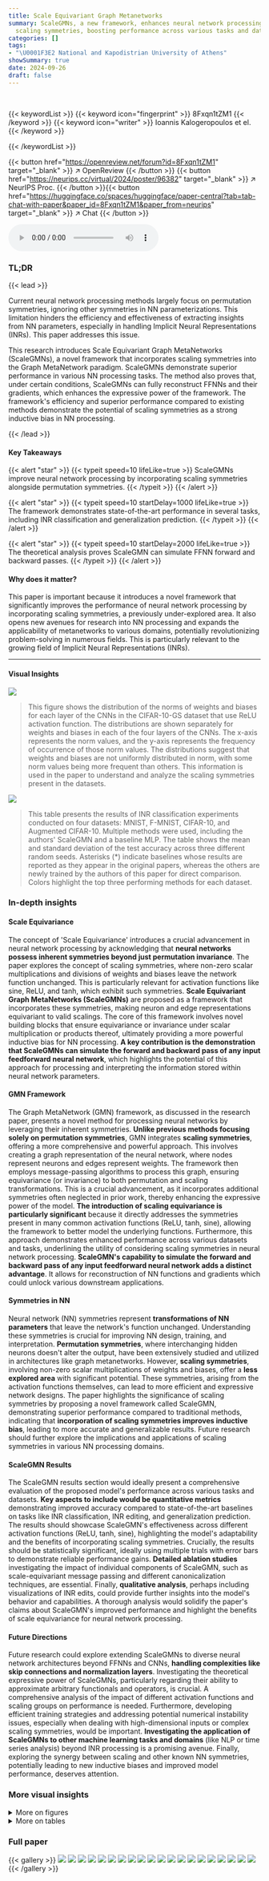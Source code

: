 ```yaml
---
title: Scale Equivariant Graph Metanetworks
summary: ScaleGMNs, a new framework, enhances neural network processing by incorporating
  scaling symmetries, boosting performance across various tasks and datasets.
categories: []
tags:
- "\U0001F3E2 National and Kapodistrian University of Athens"
showSummary: true
date: 2024-09-26
draft: false
---
```


<br>

{{< keywordList >}}
{{< keyword icon="fingerprint" >}} 8Fxqn1tZM1 {{< /keyword >}}
{{< keyword icon="writer" >}} Ioannis Kalogeropoulos et el. {{< /keyword >}}
 
{{< /keywordList >}}

{{< button href="https://openreview.net/forum?id=8Fxqn1tZM1" target="_blank" >}}
↗ OpenReview
{{< /button >}}
{{< button href="https://neurips.cc/virtual/2024/poster/96382" target="_blank" >}}
↗ NeurIPS Proc.
{{< /button >}}{{< button href="https://huggingface.co/spaces/huggingface/paper-central?tab=tab-chat-with-paper&paper_id=8Fxqn1tZM1&paper_from=neurips" target="_blank" >}}
↗ Chat
{{< /button >}}



<audio controls>
    <source src="https://ai-paper-reviewer.com/8Fxqn1tZM1/podcast.wav" type="audio/wav">
    Your browser does not support the audio element.
</audio>


### TL;DR


{{< lead >}}

Current neural network processing methods largely focus on permutation symmetries, ignoring other symmetries in NN parameterizations. This limitation hinders the efficiency and effectiveness of extracting insights from NN parameters, especially in handling Implicit Neural Representations (INRs). This paper addresses this issue. 

This research introduces Scale Equivariant Graph MetaNetworks (ScaleGMNs), a novel framework that incorporates scaling symmetries into the Graph MetaNetwork paradigm. ScaleGMNs demonstrate superior performance in various NN processing tasks. The method also proves that, under certain conditions, ScaleGMNs can fully reconstruct FFNNs and their gradients, which enhances the expressive power of the framework. The framework's efficiency and superior performance compared to existing methods demonstrate the potential of scaling symmetries as a strong inductive bias in NN processing.

{{< /lead >}}


#### Key Takeaways

{{< alert "star" >}}
{{< typeit speed=10 lifeLike=true >}} ScaleGMNs improve neural network processing by incorporating scaling symmetries alongside permutation symmetries. {{< /typeit >}}
{{< /alert >}}

{{< alert "star" >}}
{{< typeit speed=10 startDelay=1000 lifeLike=true >}} The framework demonstrates state-of-the-art performance in several tasks, including INR classification and generalization prediction. {{< /typeit >}}
{{< /alert >}}

{{< alert "star" >}}
{{< typeit speed=10 startDelay=2000 lifeLike=true >}} The theoretical analysis proves ScaleGMN can simulate FFNN forward and backward passes. {{< /typeit >}}
{{< /alert >}}

#### Why does it matter?
This paper is important because it introduces a novel framework that significantly improves the performance of neural network processing by incorporating scaling symmetries, a previously under-explored area.  It also opens new avenues for research into NN processing and expands the applicability of metanetworks to various domains, potentially revolutionizing problem-solving in numerous fields. This is particularly relevant to the growing field of Implicit Neural Representations (INRs).

------
#### Visual Insights



![](https://ai-paper-reviewer.com/8Fxqn1tZM1/figures_23_1.jpg)

> This figure shows the distribution of the norms of weights and biases for each layer of the CNNs in the CIFAR-10-GS dataset that use ReLU activation function. The distributions are shown separately for weights and biases in each of the four layers of the CNNs. The x-axis represents the norm values, and the y-axis represents the frequency of occurrence of those norm values. The distributions suggest that weights and biases are not uniformly distributed in norm, with some norm values being more frequent than others. This information is used in the paper to understand and analyze the scaling symmetries present in the datasets.





![](https://ai-paper-reviewer.com/8Fxqn1tZM1/tables_7_1.jpg)

> This table presents the results of INR classification experiments conducted on four datasets: MNIST, F-MNIST, CIFAR-10, and Augmented CIFAR-10.  Multiple methods were used, including the authors' ScaleGMN and a baseline MLP.  The table shows the mean and standard deviation of the test accuracy across three different random seeds.  Asterisks (*) indicate baselines whose results are reported as they appear in the original papers, whereas the others are newly trained by the authors of this paper for direct comparison.  Colors highlight the top three performing methods for each dataset.





### In-depth insights


#### Scale Equivariance
The concept of 'Scale Equivariance' introduces a crucial advancement in neural network processing by acknowledging that **neural networks possess inherent symmetries beyond just permutation invariance**.  The paper explores the concept of scaling symmetries, where non-zero scalar multiplications and divisions of weights and biases leave the network function unchanged. This is particularly relevant for activation functions like sine, ReLU, and tanh, which exhibit such symmetries.  **Scale Equivariant Graph MetaNetworks (ScaleGMNs)** are proposed as a framework that incorporates these symmetries, making neuron and edge representations equivariant to valid scalings.  The core of this framework involves novel building blocks that ensure equivariance or invariance under scalar multiplication or products thereof, ultimately providing a more powerful inductive bias for NN processing.  **A key contribution is the demonstration that ScaleGMNs can simulate the forward and backward pass of any input feedforward neural network**, which highlights the potential of this approach for processing and interpreting the information stored within neural network parameters.

#### GMN Framework
The Graph MetaNetwork (GMN) framework, as discussed in the research paper, presents a novel method for processing neural networks by leveraging their inherent symmetries.  **Unlike previous methods focusing solely on permutation symmetries**, GMN integrates **scaling symmetries**, offering a more comprehensive and powerful approach.  This involves creating a graph representation of the neural network, where nodes represent neurons and edges represent weights.  The framework then employs message-passing algorithms to process this graph, ensuring equivariance (or invariance) to both permutation and scaling transformations. This is a crucial advancement, as it incorporates additional symmetries often neglected in prior work, thereby enhancing the expressive power of the model.  **The introduction of scaling equivariance is particularly significant** because it directly addresses the symmetries present in many common activation functions (ReLU, tanh, sine),  allowing the framework to better model the underlying functions.  Furthermore, this approach demonstrates enhanced performance across various datasets and tasks, underlining the utility of considering scaling symmetries in neural network processing.  **ScaleGMN's capability to simulate the forward and backward pass of any input feedforward neural network adds a distinct advantage**.  It allows for reconstruction of NN functions and gradients which could unlock various downstream applications.

#### Symmetries in NN
Neural network (NN) symmetries represent **transformations of NN parameters** that leave the network's function unchanged.  Understanding these symmetries is crucial for improving NN design, training, and interpretation.  **Permutation symmetries**, where interchanging hidden neurons doesn't alter the output, have been extensively studied and utilized in architectures like graph metanetworks. However, **scaling symmetries**, involving non-zero scalar multiplications of weights and biases, offer a **less explored area** with significant potential.  These symmetries, arising from the activation functions themselves, can lead to more efficient and expressive network designs.  The paper highlights the significance of scaling symmetries by proposing a novel framework called ScaleGMN, demonstrating superior performance compared to traditional methods, indicating that **incorporation of scaling symmetries improves inductive bias**, leading to more accurate and generalizable results.  Future research should further explore the implications and applications of scaling symmetries in various NN processing domains.

#### ScaleGMN Results
The ScaleGMN results section would ideally present a comprehensive evaluation of the proposed model's performance across various tasks and datasets.  **Key aspects to include would be quantitative metrics** demonstrating improved accuracy compared to state-of-the-art baselines on tasks like INR classification, INR editing, and generalization prediction.  The results should showcase ScaleGMN's effectiveness across different activation functions (ReLU, tanh, sine), highlighting the model's adaptability and the benefits of incorporating scaling symmetries.  Crucially, the results should be statistically significant, ideally using multiple trials with error bars to demonstrate reliable performance gains.  **Detailed ablation studies** investigating the impact of individual components of ScaleGMN, such as scale-equivariant message passing and different canonicalization techniques, are essential.  Finally,  **qualitative analysis**, perhaps including visualizations of INR edits, could provide further insights into the model's behavior and capabilities.  A thorough analysis would solidify the paper's claims about ScaleGMN's improved performance and highlight the benefits of scale equivariance for neural network processing.

#### Future Directions
Future research could explore extending ScaleGMNs to diverse neural network architectures beyond FFNNs and CNNs, **handling complexities like skip connections and normalization layers**.  Investigating the theoretical expressive power of ScaleGMNs, particularly regarding their ability to approximate arbitrary functionals and operators, is crucial.  A comprehensive analysis of the impact of different activation functions and scaling groups on performance is needed.  Furthermore, developing efficient training strategies and addressing potential numerical instability issues, especially when dealing with high-dimensional inputs or complex scaling symmetries, would be important.  **Investigating the application of ScaleGMNs to other machine learning tasks and domains** (like NLP or time series analysis) beyond INR processing is a promising avenue.  Finally, exploring the synergy between scaling and other known NN symmetries, potentially leading to new inductive biases and improved model performance, deserves attention.


### More visual insights

<details>
<summary>More on figures
</summary>


![](https://ai-paper-reviewer.com/8Fxqn1tZM1/figures_24_1.jpg)

> This figure shows the distribution of the norms of weights and biases for each layer (1-4) of a convolutional neural network trained on the CIFAR-10 dataset using ReLU activation function.  The distributions are shown separately for weights and biases, providing a visual representation of how the magnitude of these parameters vary across the layers of the network. This information is relevant to understanding the scaling symmetries of neural networks and how they may affect learning and generalization.


![](https://ai-paper-reviewer.com/8Fxqn1tZM1/figures_24_2.jpg)

> This figure shows the distribution of signs (+1 or -1) for weights and biases across four layers (layer 1 to layer 4) in the CIFAR-10-GS-tanh dataset.  The histograms illustrate the proportion of positive and negative values for each layer, providing insights into the symmetry characteristics of the weights and biases in this dataset. Notably, the near-even distribution of positive and negative values in each layer suggests that the weights and biases do not have an inherent positive or negative bias, which is useful information for network training and analysis. The distributions also show the degree of symmetry, as an almost uniform distribution of weights/biases could suggest a high degree of symmetry.


![](https://ai-paper-reviewer.com/8Fxqn1tZM1/figures_25_1.jpg)

> This figure shows the distribution of the norms of weights and biases for each layer of a convolutional neural network (CNN) trained on the CIFAR-10 dataset using ReLU activation functions. The distributions are shown separately for weights and biases, and are displayed for each layer of the network. The purpose of the figure is to illustrate the distribution of the parameters to showcase the need for Scale Equivariant networks.  The distributions reveal variations across layers and whether the symmetries studied in this paper are present in the datasets used.


</details>




<details>
<summary>More on tables
</summary>


![](https://ai-paper-reviewer.com/8Fxqn1tZM1/tables_7_2.jpg)
> This table presents the Kendall-τ correlation results for generalisation prediction on subsets of the SmallCNN Zoo dataset.  The results are broken down by activation function (ReLU or Tanh) and dataset (CIFAR-10-GS or SVHN-GS).  The table compares the performance of ScaleGMN and ScaleGMN-B against various baseline methods.  Higher Kendall-τ scores indicate better performance in predicting the generalization ability of the CNNs.

![](https://ai-paper-reviewer.com/8Fxqn1tZM1/tables_8_1.jpg)
> This table presents the Mean Squared Error (MSE) results for the task of dilating MNIST INRs (Implicit Neural Representations).  It compares the performance of several methods, including a simple Multilayer Perceptron (MLP), and several state-of-the-art metanetworks such as DWS [54], NFNNP/NFNHNP [85], NG-GNN [33] and the proposed ScaleGMN and ScaleGMN-B. Lower MSE values indicate better performance in reconstructing the dilated images.

![](https://ai-paper-reviewer.com/8Fxqn1tZM1/tables_8_2.jpg)
> The table presents the results of INR classification experiments on four datasets: MNIST, F-MNIST, CIFAR-10, and Augmented CIFAR-10.  Multiple methods, including the proposed ScaleGMN and several baselines, are evaluated based on their mean and standard deviation of accuracy across three different random seeds.  The table highlights the superior performance of ScaleGMN, especially in comparison to other state-of-the-art methods.

</details>




### Full paper

{{< gallery >}}
<img src="https://ai-paper-reviewer.com/8Fxqn1tZM1/1.png" class="grid-w50 md:grid-w33 xl:grid-w25" />
<img src="https://ai-paper-reviewer.com/8Fxqn1tZM1/2.png" class="grid-w50 md:grid-w33 xl:grid-w25" />
<img src="https://ai-paper-reviewer.com/8Fxqn1tZM1/3.png" class="grid-w50 md:grid-w33 xl:grid-w25" />
<img src="https://ai-paper-reviewer.com/8Fxqn1tZM1/4.png" class="grid-w50 md:grid-w33 xl:grid-w25" />
<img src="https://ai-paper-reviewer.com/8Fxqn1tZM1/5.png" class="grid-w50 md:grid-w33 xl:grid-w25" />
<img src="https://ai-paper-reviewer.com/8Fxqn1tZM1/6.png" class="grid-w50 md:grid-w33 xl:grid-w25" />
<img src="https://ai-paper-reviewer.com/8Fxqn1tZM1/7.png" class="grid-w50 md:grid-w33 xl:grid-w25" />
<img src="https://ai-paper-reviewer.com/8Fxqn1tZM1/8.png" class="grid-w50 md:grid-w33 xl:grid-w25" />
<img src="https://ai-paper-reviewer.com/8Fxqn1tZM1/9.png" class="grid-w50 md:grid-w33 xl:grid-w25" />
<img src="https://ai-paper-reviewer.com/8Fxqn1tZM1/10.png" class="grid-w50 md:grid-w33 xl:grid-w25" />
<img src="https://ai-paper-reviewer.com/8Fxqn1tZM1/11.png" class="grid-w50 md:grid-w33 xl:grid-w25" />
<img src="https://ai-paper-reviewer.com/8Fxqn1tZM1/12.png" class="grid-w50 md:grid-w33 xl:grid-w25" />
<img src="https://ai-paper-reviewer.com/8Fxqn1tZM1/13.png" class="grid-w50 md:grid-w33 xl:grid-w25" />
<img src="https://ai-paper-reviewer.com/8Fxqn1tZM1/14.png" class="grid-w50 md:grid-w33 xl:grid-w25" />
<img src="https://ai-paper-reviewer.com/8Fxqn1tZM1/15.png" class="grid-w50 md:grid-w33 xl:grid-w25" />
<img src="https://ai-paper-reviewer.com/8Fxqn1tZM1/16.png" class="grid-w50 md:grid-w33 xl:grid-w25" />
<img src="https://ai-paper-reviewer.com/8Fxqn1tZM1/17.png" class="grid-w50 md:grid-w33 xl:grid-w25" />
<img src="https://ai-paper-reviewer.com/8Fxqn1tZM1/18.png" class="grid-w50 md:grid-w33 xl:grid-w25" />
<img src="https://ai-paper-reviewer.com/8Fxqn1tZM1/19.png" class="grid-w50 md:grid-w33 xl:grid-w25" />
<img src="https://ai-paper-reviewer.com/8Fxqn1tZM1/20.png" class="grid-w50 md:grid-w33 xl:grid-w25" />
{{< /gallery >}}